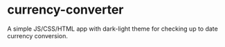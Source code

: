 # currency-converter

A simple JS/CSS/HTML app with dark-light theme for checking up to date currency conversion.
